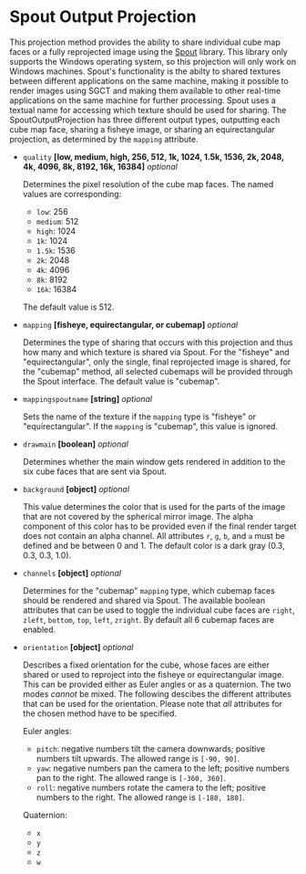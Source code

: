 # Spout Output Projection
This projection method provides the ability to share individual cube map faces or a fully reprojected image using the [Spout](https://spout.zeal.co/) library. This library only supports the Windows operating system, so this projection will only work on Windows machines. Spout's functionality is the abilty to shared textures between different applications on the same machine, making it possible to render images using SGCT and making them available to other real-time applications on the same machine for further processing. Spout uses a textual name for accessing which texture should be used for sharing. The SpoutOutputProjection has three different output types, outputting each cube map face, sharing a fisheye image, or sharing an equirectangular projection, as determined by the `mapping` attribute.

- `quality` **[low, medium, high, 256, 512, 1k, 1024, 1.5k, 1536, 2k, 2048, 4k, 4096, 8k, 8192, 16k, 16384]** _optional_

  Determines the pixel resolution of the cube map faces. The named values are corresponding:
  - `low`: 256
  - `medium`: 512
  - `high`: 1024
  - `1k`: 1024
  - `1.5k`: 1536
  - `2k`: 2048
  - `4k`: 4096
  - `8k`: 8192
  - `16k`: 16384

  The default value is 512.

- `mapping` **[fisheye, equirectangular, or cubemap]** _optional_

  Determines the type of sharing that occurs with this projection and thus how many and which texture is shared via Spout. For the "fisheye" and "equirectangular", only the single, final reprojected image is shared, for the "cubemap" method, all selected cubemaps will be provided through the Spout interface. The default value is "cubemap".

- `mappingspoutname` **[string]** _optional_

  Sets the name of the texture if the `mapping` type is "fisheye" or "equirectangular". If the `mapping` is "cubemap", this value is ignored.

- `drawmain` **[boolean]** _optional_

  Determines whether the main window gets rendered in addition to the six cube faces that are sent via Spout.

- `background` **[object]** _optional_

  This value determines the color that is used for the parts of the image that are not covered by the spherical mirror image. The alpha component of this color has to be provided even if the final render target does not contain an alpha channel. All attributes `r`, `g`, `b`, and `a` must be defined and be between 0 and 1. The default color is a dark gray (0.3, 0.3, 0.3, 1.0).

- `channels` **[object]** _optional_

  Determines for the "cubemap" `mapping` type, which cubemap faces should be rendered and shared via Spout. The available boolean attributes that can be used to toggle the individual cube faces are `right`, `zleft`, `bottom`, `top`, `left`, `zright`. By default all 6 cubemap faces are enabled.

- `orientation` **[object]** _optional_

  Describes a fixed orientation for the cube, whose faces are either shared or used to reproject into the fisheye or equirectangular image. This can be provided either as Euler angles or as a quaternion. The two modes *cannot* be mixed. The following descibes the different attributes that can be used for the orientation. Please note that *all* attributes for the chosen method have to be specified.

  Euler angles:
  - `pitch`: negative numbers tilt the camera downwards; positive numbers tilt upwards. The allowed range is `[-90, 90]`.
  - `yaw`: negative numbers pan the camera to the left; positive numbers pan to the right. The allowed range is `[-360, 360]`.
  - `roll`: negative numbers rotate the camera to the left; positive numbers to the right. The allowed range is `[-180, 180]`.

  Quaternion:
  - `x`
  - `y`
  - `z`
  - `w`
